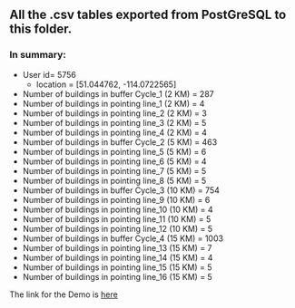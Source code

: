## All the .csv tables exported from PostGreSQL to this folder. 
### In summary: 
* User id= 5756
  * location = [51.044762, -114.0722565]
* Number of buildings in buffer Cycle_1 (2 KM) = 287
* Number of buildings in pointing line_1 (2 KM) = 4
* Number of buildings in pointing line_2 (2 KM) = 3
* Number of buildings in pointing line_3 (2 KM) = 5
* Number of buildings in pointing line_4 (2 KM) = 4
* Number of buildings in buffer Cycle_2 (5 KM) = 463
* Number of buildings in pointing line_5 (5 KM) = 6
* Number of buildings in pointing line_6 (5 KM) = 4
* Number of buildings in pointing line_7 (5 KM) = 5
* Number of buildings in pointing line_8 (5 KM) = 5
* Number of buildings in buffer Cycle_3 (10 KM) = 754
* Number of buildings in pointing line_9 (10 KM) = 6
* Number of buildings in pointing line_10 (10 KM) = 4
* Number of buildings in pointing line_11 (10 KM) = 5
* Number of buildings in pointing line_12 (10 KM) = 5
* Number of buildings in buffer Cycle_4 (15 KM) = 1003
* Number of buildings in pointing line_13 (15 KM) = 7
* Number of buildings in pointing line_14 (15 KM) = 4
* Number of buildings in pointing line_15 (15 KM) = 5
* Number of buildings in pointing line_16 (15 KM) = 5

The link for the Demo is [here](https://drive.google.com/file/d/1wsTRzhLu-v7ss8ZYtjQX0TxMlwuT4MwE/view?usp=sharing)
